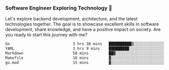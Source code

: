 ### Software Engineer Exploring Technology 🚀 

Let's explore backend development, architecture, and the latest technologies together. The goal is to showcase excellent skills in software development, share knowledge, and have a positive impact on society. Are you ready to start this journey with me?

<!--START_SECTION:waka-->

```txt
Go                            3 hrs 38 mins   ██████████▒░░░░░░░░░░░░░░   41.41 %
YAML                          3 hrs 9 mins    █████████░░░░░░░░░░░░░░░░   35.99 %
Markdown                      58 mins         ██▓░░░░░░░░░░░░░░░░░░░░░░   11.14 %
Makefile                      16 mins         ▓░░░░░░░░░░░░░░░░░░░░░░░░   03.05 %
go.mod                        15 mins         ▓░░░░░░░░░░░░░░░░░░░░░░░░   02.90 %
```

<!--END_SECTION:waka-->
